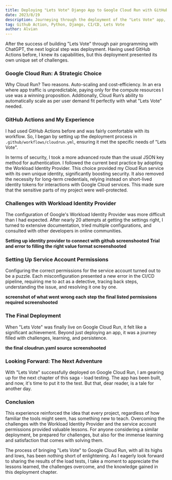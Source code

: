 ```yaml
---
title: Deploying "Lets Vote" Django App to Google Cloud Run with GitHub Actions
date: 2023/8/19
description: Journeying through the deployment of the "Lets Vote" app, this article details the strategic choice of using Google Cloud Run, the familiar yet challenging terrain of GitHub Actions, and the unique hurdles faced with the deployment process.
tag: Github Action, Python, Django, CI/CD, Lets Vote
author: Alvian
---
```



After the success of building "Lets Vote" through pair programming with ChatGPT, the next logical step was deployment. Having used GitHub Actions before, I knew its capabilities, but this deployment presented its own unique set of challenges.

### Google Cloud Run: A Strategic Choice

Why Cloud Run? Two reasons. Auto-scaling and cost-efficiency. In an era where app traffic is unpredictable, paying only for the compute resources I use was a winning proposition. Additionally, Cloud Run’s ability to automatically scale as per user demand fit perfectly with what "Lets Vote" needed.

### GitHub Actions and My Experience

I had used GitHub Actions before and was fairly comfortable with its workflow. So, I began by setting up the deployment process in `.github/workflows/cloudrun.yml`, ensuring it met the specific needs of "Lets Vote".

In terms of security, I took a more advanced route than the usual JSON key method for authentication. I followed the current best practice by adopting the Workload Identity Provider. This choice provided my Cloud Run service with its own unique identity, significantly boosting security. It also removed the necessity for long-term credentials, relying instead on short-lived identity tokens for interactions with Google Cloud services. This made sure that the sensitive parts of my project were well-protected.

### Challenges with Workload Identity Provider

The configuration of Google's Workload Identity Provider was more difficult than I had expected. After nearly 20 attempts at getting the settings right, I turned to extensive documentation, tried multiple configurations, and consulted with other developers in online communities.

**Setting up identity provider to connect with github screenshooted Trial and error to filling the right value format screenshooted**

### Setting Up Service Account Permissions

Configuring the correct permissions for the service account turned out to be a puzzle. Each misconfiguration presented a new error in the CI/CD pipeline, requiring me to act as a detective, tracing back steps, understanding the issue, and resolving it one by one.

**screenshot of what went wrong each step the final listed permissions required screenshooted**

### The Final Deployment

When "Lets Vote" was finally live on Google Cloud Run, it felt like a significant achievement. Beyond just deploying an app, it was a journey filled with challenges, learning, and persistence.

**the final cloudrun.yaml source screenshooted**

### Looking Forward: The Next Adventure

With "Lets Vote" successfully deployed on Google Cloud Run, I am gearing up for the next chapter of this saga - load testing. The app has been built, and now, it's time to put it to the test. But that, dear reader, is a tale for another day.

### Conclusion

This experience reinforced the idea that every project, regardless of how familiar the tools might seem, has something new to teach. Overcoming the challenges with the Workload Identity Provider and the service account permissions provided valuable lessons. For anyone considering a similar deployment, be prepared for challenges, but also for the immense learning and satisfaction that comes with solving them.

The process of bringing "Lets Vote" to Google Cloud Run, with all its highs and lows, has been nothing short of enlightening. As I eagerly look forward to sharing the results of the load tests, I take a moment to appreciate the lessons learned, the challenges overcome, and the knowledge gained in this deployment chapter.


